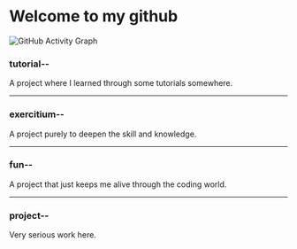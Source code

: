 # Welcome to my github


![GitHub Activity Graph](https://activity-graph.herokuapp.com/graph?username=yourusername&theme=react-dark)

### tutorial--
A project where I learned through some tutorials somewhere.

---

### exercitium--
A project purely to deepen the skill and knowledge.

---

### fun--
A project that just keeps me alive through the coding world.

---

### project--
Very serious work here.
